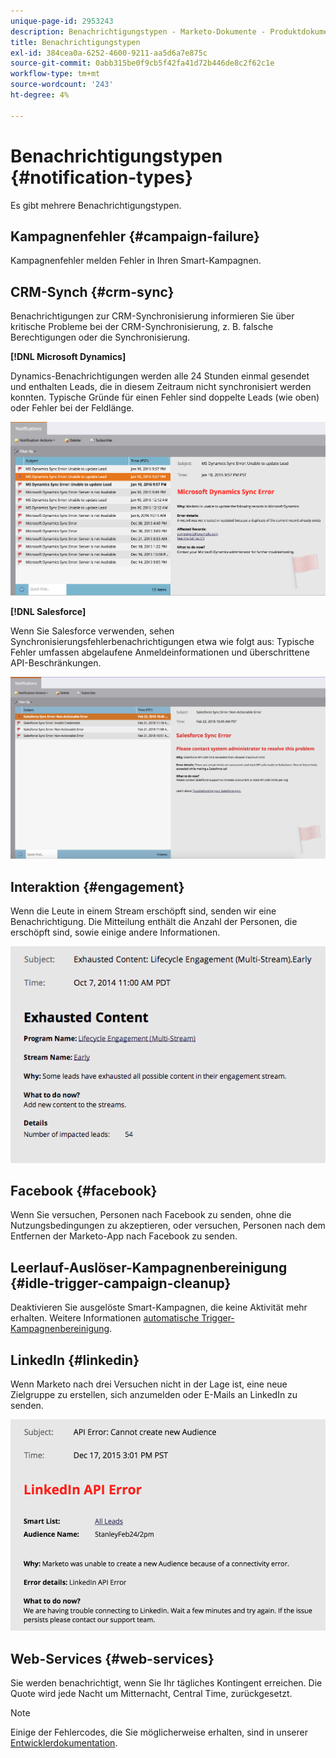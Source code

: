 ```yaml
---
unique-page-id: 2953243
description: Benachrichtigungstypen - Marketo-Dokumente - Produktdokumentation
title: Benachrichtigungstypen
exl-id: 384cea0a-6252-4600-9211-aa5d6a7e875c
source-git-commit: 0abb315be0f9cb5f42fa41d72b446de8c2f62c1e
workflow-type: tm+mt
source-wordcount: '243'
ht-degree: 4%

---
```


# Benachrichtigungstypen {#notification-types}

Es gibt mehrere Benachrichtigungstypen.

## Kampagnenfehler  {#campaign-failure}

Kampagnenfehler melden Fehler in Ihren Smart-Kampagnen.

## CRM-Synch {#crm-sync}

Benachrichtigungen zur CRM-Synchronisierung informieren Sie über kritische Probleme bei der CRM-Synchronisierung, z. B. falsche Berechtigungen oder die Synchronisierung.

**[!DNL Microsoft Dynamics]**

Dynamics-Benachrichtigungen werden alle 24 Stunden einmal gesendet und enthalten Leads, die in diesem Zeitraum nicht synchronisiert werden konnten. Typische Gründe für einen Fehler sind doppelte Leads (wie oben) oder Fehler bei der Feldlänge.

![](assets/image2016-1-20-11-3a19-3a58.png)

**[!DNL Salesforce]**

Wenn Sie Salesforce verwenden, sehen Synchronisierungsfehlerbenachrichtigungen etwa wie folgt aus: Typische Fehler umfassen abgelaufene Anmeldeinformationen und überschrittene API-Beschränkungen.

![](assets/salesforcesyncerror.png)

## Interaktion {#engagement}

Wenn die Leute in einem Stream erschöpft sind, senden wir eine Benachrichtigung. Die Mitteilung enthält die Anzahl der Personen, die erschöpft sind, sowie einige andere Informationen.

![](assets/image2014-10-14-10-3a57-3a9.png)

## Facebook {#facebook}

Wenn Sie versuchen, Personen nach Facebook zu senden, ohne die Nutzungsbedingungen zu akzeptieren, oder versuchen, Personen nach dem Entfernen der Marketo-App nach Facebook zu senden.

## Leerlauf-Auslöser-Kampagnenbereinigung {#idle-trigger-campaign-cleanup}

Deaktivieren Sie ausgelöste Smart-Kampagnen, die keine Aktivität mehr erhalten. Weitere Informationen  [automatische Trigger-Kampagnenbereinigung](/help/marketo/product-docs/core-marketo-concepts/smart-campaigns/using-smart-campaigns/automatic-trigger-campaign-cleanup.md).

## LinkedIn {#linkedin}

Wenn Marketo nach drei Versuchen nicht in der Lage ist, eine neue Zielgruppe zu erstellen, sich anzumelden oder E-Mails an LinkedIn zu senden.

![](assets/linkedin.png)

## Web-Services {#web-services}

Sie werden benachrichtigt, wenn Sie Ihr tägliches Kontingent erreichen. Die Quote wird jede Nacht um Mitternacht, Central Time, zurückgesetzt.

>[!NOTE]
>
>Einige der Fehlercodes, die Sie möglicherweise erhalten, sind in unserer [Entwicklerdokumentation](https://developers.marketo.com/rest-api/error-codes/#response_level_error_codes).
